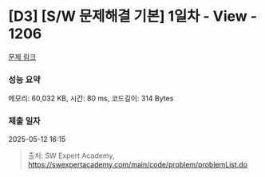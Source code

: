 # [D3] [S/W 문제해결 기본] 1일차 - View - 1206 

[문제 링크](https://swexpertacademy.com/main/code/problem/problemDetail.do?contestProbId=AV134DPqAA8CFAYh) 

### 성능 요약

메모리: 60,032 KB, 시간: 80 ms, 코드길이: 314 Bytes

### 제출 일자

2025-05-12 16:15



> 출처: SW Expert Academy, https://swexpertacademy.com/main/code/problem/problemList.do